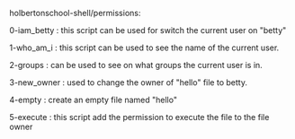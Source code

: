 holbertonschool-shell/permissions:

0-iam_betty : this script can be used for switch the current user on "betty"

1-who_am_i : this script can be used to see the name of the current user.

2-groups : can be used to see on what groups the current user is in.

3-new_owner : used to change the owner of "hello" file to betty.

4-empty : create an empty file named "hello"

5-execute : this script add the permission to execute the file to the file owner